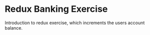 # Redux Banking Exercise

Introduction to redux exercise, which increments the users account balance.
